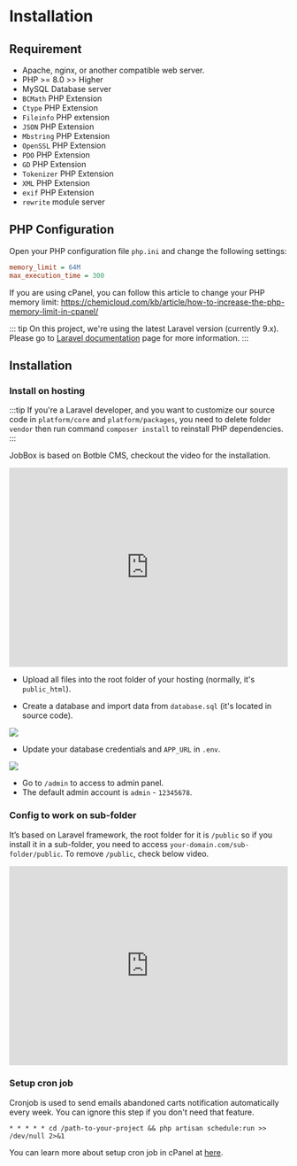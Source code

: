 # Installation

## Requirement

- Apache, nginx, or another compatible web server.
- PHP >= 8.0 >> Higher
- MySQL Database server
- `BCMath` PHP Extension
- `Ctype` PHP Extension
- `Fileinfo` PHP extension
- `JSON` PHP Extension
- `Mbstring` PHP Extension
- `OpenSSL` PHP Extension
- `PDO` PHP Extension
- `GD` PHP Extension
- `Tokenizer` PHP Extension
- `XML` PHP Extension
- `exif` PHP Extension
- `rewrite` module server

## PHP Configuration

Open your PHP configuration file `php.ini` and change the following settings:

```ini
memory_limit = 64M
max_execution_time = 300
```

If you are using cPanel, you can follow this article to change your PHP memory limit:
https://chemicloud.com/kb/article/how-to-increase-the-php-memory-limit-in-cpanel/

::: tip
On this project, we're using the latest Laravel version (currently 9.x).
Please go to [Laravel documentation](https://laravel.com/docs) page for more information.
:::

## Installation

### Install on hosting

:::tip
If you're a Laravel developer, and you want to customize our source code in `platform/core` and `platform/packages`,
you need to delete folder `vendor` then run command `composer install` to reinstall PHP dependencies.
:::

JobBox is based on Botble CMS, checkout the video for the installation.

<iframe width="100%" height="360" src="https://www.youtube.com/embed/ahBhKGv-g9U" title="Install Botble CMS in a subfolder" frameborder="0" allow="accelerometer; autoplay; clipboard-write; encrypted-media; gyroscope; picture-in-picture" allowfullscreen></iframe>

- Upload all files into the root folder of your hosting (normally, it's `public_html`).

- Create a database and import data from `database.sql` (it's located in source code).

![](../images/directory-and-database.png)

- Update your database credentials and `APP_URL` in `.env`.

![](../images/env-example.png)

- Go to `/admin` to access to admin panel.
- The default admin account is `admin` - `12345678`.

### Config to work on sub-folder

It’s based on Laravel framework, the root folder for it is `/public` so if you install it in a sub-folder,
you need to access `your-domain.com/sub-folder/public`. To remove `/public`, check below video.

<iframe width="100%" height="360" src="https://www.youtube.com/embed/XdAYETd04iA" title="Install Botble CMS in a subfolder" frameborder="0" allow="accelerometer; autoplay; clipboard-write; encrypted-media; gyroscope; picture-in-picture" allowfullscreen></iframe>

### Setup cron job

Cronjob is used to send emails abandoned carts notification automatically every week. You can ignore this step if you
don't need that feature.

```shell
* * * * * cd /path-to-your-project && php artisan schedule:run >> /dev/null 2>&1
```

You can learn more about setup cron job in cPanel at [here](https://help.fasthosts.co.uk/app/answers/detail/a_id/2198/~/setting-up-cron-jobs-in-cpanel).